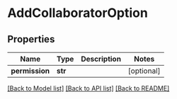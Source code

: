 # AddCollaboratorOption

## Properties
Name | Type | Description | Notes
------------ | ------------- | ------------- | -------------
**permission** | **str** |  | [optional]

[[Back to Model list]](../README.md#documentation-for-models) [[Back to API list]](../README.md#documentation-for-api-endpoints) [[Back to README]](../README.md)


